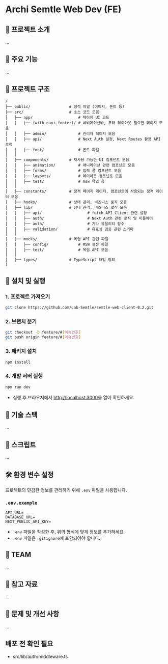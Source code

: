 # **Archi Semtle Web Dev** (FE)

## 📝 **프로젝트 소개**

...

## 🚀 **주요 기능**

...

## 📂 **프로젝트 구조**

```plaintext
/
├── public/                 # 정적 파일 (이미지, 폰트 등)
├── src/                    # 소스 코드 모음
│   ├── app/                    # 페이지 UI 코드
│   │   ├── (with-navi-footer)/ # 네비게이션바, 푸터 레이아웃 필요한 페이지 모음
│   │   ├── admin/              # 관리자 페이지 모음
│   │   ├── api/                # Next Auth 설정, Next Routes 활용 API 로직
│   │   ├── font/               # 폰트 파일
│   │
│   ├── components/         # 재사용 가능한 UI 컴포넌트 모음
│   │   ├── animation/          # 애니메이션 관련 컴포넌트 모음
│   │   ├── forms/              # 입력 폼 컴포넌트 모음
│   │   ├── layouts/            # 레이아웃 컴포넌트 모음
│   │   ├── test/               # msw 목업 용
│   │
│   ├── constants/          # 정적 페이지 데이터, 컴포넌트에 사용되는 정적 데이터 모음
│   ├── hooks/              # 상태 관리, 비즈니스 로직 모음
│   ├── lib/                # 상태 관리, 비즈니스 로직 모음
│   │   ├── api/                    # fetch API Client 관련 설정
│   │   ├── auth/                   # Next Auth 관련 로직 및 미들웨어
│   │   ├── auth/                   # 기타 유틸리티 함수
│   │   ├── validation/             # 유효성 검증 관련 스키마
│   │
│   ├── mocks/              # 목업 API 관련 파일
│   │   ├── config/             # MSW 설정 파일
│   │   ├── test/               # 목업 API 모음
│   │
│   ├── types/              # TypeScript 타입 정의
|
```

## 🔧 **설치 및 실행**

### 1. **프로젝트 가져오기**

```bash
git clone https://github.com/Lab-Semtle/semtle-web-client-0.2.git
```

### 2. **브랜치 분기**

```bash
git checkout -b feature/#[이슈번호]
git push origin feature/#[이슈번호]
```

### 3. **패키지 설치**

```bash
npm install
```

### 4. **개발 서버 실행**

```bash
npm run dev
```

- 실행 후 브라우저에서 [http://localhost:3000](http://localhost:3000)을 열어 확인하세요.

## 🌟 **기술 스택**

...

## 📜 **스크립트**

...

## 🛠️ **환경 변수 설정**

프로젝트의 민감한 정보를 관리하기 위해 `.env` 파일을 사용합니다.

### `.env.example`

```plaintext
API_URL=
DATABASE_URL=
NEXT_PUBLIC_API_KEY=
```

- `.env` 파일을 작성한 후, 위의 형식에 맞게 정보를 추가하세요.
- `.env` 파일은 `.gitignore`에 포함되어야 합니다.

## 🧑 **TEAM**

...

## 🔗 **참고 자료**

...

## 🐞 **문제 및 개선 사항**

...

## 배포 전 확인 필요

- src/lib/auth/middleware.ts
